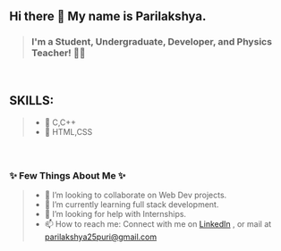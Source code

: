  ## **Hi there 👋 My name is Parilakshya.**
> <h3> I'm a Student, Undergraduate, Developer, and Physics Teacher! 👩🏻 </h3>

<br>

 ## SKILLS:
> * 🥇 C,C++
> * 🥇 HTML,CSS

<br>


 ## <h3> ✨ Few Things About Me ✨ </h3>

> * 👯 I’m looking to collaborate on Web Dev projects.
> * 🌱 I’m currently learning full stack development.
> * 🤔 I’m looking for help with Internships.
> * 📫 How to reach me: Connect with me on [LinkedIn](linkedin.com/in/parilakshya-puri-3339031aa) , or mail at parilakshya25puri@gmail.com


<!--
**ParilakshyaPuri/ParilakshyaPuri** is a ✨ _special_ ✨ repository because its `README.md` (this file) appears on your GitHub profile.

Here are some ideas to get you started:

- 🔭 I’m currently working on ...
- 🌱 I’m currently learning ...
- 👯 I’m looking to collaborate on ...
- 🤔 I’m looking for help with ...
- 💬 Ask me about ...
- 📫 How to reach me: ...
- 😄 Pronouns: ...
- ⚡ Fun fact: ...
-->

